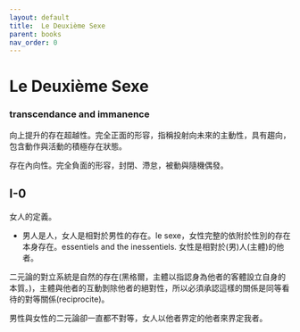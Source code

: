 ```yaml
---
layout: default
title:  Le Deuxième Sexe
parent: books
nav_order: 0 
---
```

# Le Deuxième Sexe

### transcendance and immanence
向上提升的存在超越性。完全正面的形容，指稱投射向未來的主動性，具有趨向，包含動作與活動的積極存在狀態。

存在內向性。完全負面的形容，封閉、滯怠，被動與隨機偶發。


## I-0
女人的定義。

- 男人是人，女人是相對於男性的存在。le sexe，女性完整的依附於性別的存在本身存在。essentiels and the inessentiels. 女性是相對於(男)人(主體)的他者。

二元論的對立系統是自然的存在(黑格爾，主體以指認身為他者的客體設立自身的本質。)，主體與他者的互動剝除他者的絕對性，所以必須承認這樣的關係是同等看待的對等關係(reciprocite)。

男性與女性的二元論卻一直都不對等，女人以他者界定的他者來界定我者。